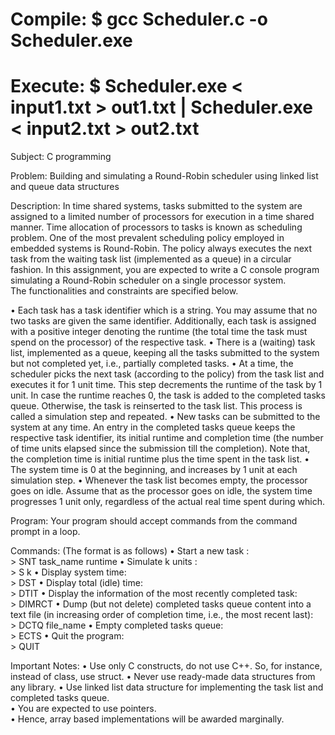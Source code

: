 # Compile: $ gcc Scheduler.c -o Scheduler.exe
# Execute: $ Scheduler.exe < input1.txt > out1.txt | Scheduler.exe < input2.txt > out2.txt

Subject:  C programming

Problem:  Building and simulating a  Round-Robin  scheduler using linked list and queue data structures

Description: In time shared systems, tasks submitted to the system are assigned to a limited  number of processors for execution in a time shared manner. 
Time allocation of processors to tasks is known as scheduling  problem. One of the most prevalent scheduling policy employed in embedded systems is Round-Robin. 
The policy always executes the next task from the waiting task list (implemented as a queue) in a circular fashion. 
In this assignment, you are expected to write a C console program simulating a Round-Robin scheduler on a single processor system.  
The functionalities and constraints are specified below.

•  Each task has a task identifier which is a string. You may assume that no two tasks are given the same identifier. Additionally, each task is assigned with a positive integer denoting the runtime (the total time the task must spend on the processor) of the respective task.
•  There is a (waiting) task list, implemented as a queue, keeping all the tasks submitted to the system but not completed  yet,  i.e.,  partially completed tasks.
•  At a time, the scheduler picks the next task (according to the policy) from the task list and executes it for 1 unit time. This step decrements the runtime of the task by 1 unit. In case the runtime reaches 0, the task  is  added  to  the  completed  tasks  queue. Otherwise, the task is reinserted to the task list. This process is called a simulation step and repeated.
•  New tasks can be submitted to the system at any time. An entry in the completed tasks queue keeps the respective task identifier, its initial runtime and completion time (the number of time units elapsed since the submission till the completion).  Note that, the completion time is initial runtime plus the time spent in the task list.
•  The system time is 0 at the beginning, and increases by 1 unit at each simulation step.
•  Whenever the task list becomes empty, the processor goes on idle. Assume that as the processor goes on idle, the system time progresses 1 unit only, regardless of the actual real time spent during which.

Program: Your program should accept commands from the command prompt in a loop.

Commands:  (The format is as follows)
•  Start a new task :           
    > SNT task_name runtime
•  Simulate k  units :         
    > S k
•  Display system time:         
    > DST
•  Display total (idle) time:   
    > DTIT
•  Display the information of the most recently completed task:  
    > DIMRCT
•  Dump (but not delete) completed tasks queue content into a text file (in increasing order of completion time,  i.e.,  the most recent last):  
    > DCTQ file_name
•  Empty completed tasks queue:     
    > ECTS
•  Quit the program:                
    > QUIT

Important Notes:
•  Use only C constructs, do not use C++. So, for instance, instead of class, use struct.
•  Never use ready-made data structures from any library.
•  Use linked list data structure for implementing the task list and completed tasks queue.  
•  You are expected to use pointers.   
•  Hence, array based implementations will be awarded marginally.